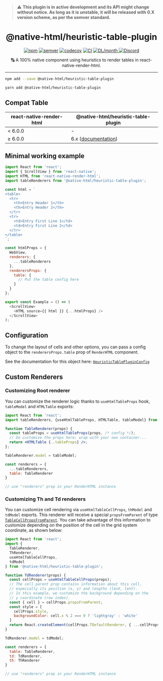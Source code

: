 > :warning: **This plugin is in active development and its API might change without notice. As long as it is unstable, it will be released with 0.X version scheme, as per the semver standard.**

<h1 align="center">@native-html/heuristic-table-plugin</h1>

<p align="center">
  <a href="https://www.npmjs.com/package/@native-html/heuristic-table-plugin"
    ><img
      src="https://img.shields.io/npm/v/@native-html/heuristic-table-plugin"
      alt="npm"
  /></a>
  <a href="https://semver.org/spec/v2.0.0.html"
    ><img
      src="https://img.shields.io/badge/semver-2.0.0-e10079.svg"
      alt="semver"
  /></a>
  <a href="https://codecov.io/gh/native-html/plugins?flag=heuristic-table-plugin"
    ><img
      src="https://codecov.io/gh/native-html/plugins/branch/master/graph/badge.svg?flag=heuristic-table-plugin"
      alt="codecov"
  /></a>
  <a
    href="https://github.com/native-html/plugins/actions?query=branch%3Amaster+workflow%3Aheuristic-table"
    ><img
      src="https://github.com/native-html/plugins/workflows/heuristic-table/badge.svg?branch=master"
      alt="CI"
  /></a>
  <a href="https://www.npmjs.com/package/@native-html/heuristic-table-plugin">
    <img
      src="https://img.shields.io/npm/dm/@native-html/heuristic-table-plugin.svg"
      alt="DL/month"
    />
  </a>
  <a href="https://discord.gg/3B9twTMEzb">
      <img
      src="https://img.shields.io/discord/736906960041148476?label=discord"
      alt="Discord"
    />
  </a>
</p>

<p align="center">
  🔠 A 100% native component using heuristics to render tables in react-native-render-html.
</p>

<hr/>

```sh
npm add --save @native-html/heuristic-table-plugin
```

```sh
yarn add @native-html/heuristic-table-plugin
```

## Compat Table

| react-native-render-html | @native-html/heuristic-table-plugin                                                                                |
| ------------------------ | ------------------------------------------------------------------------------------------------------------------ |
| &lt; 6.0.0               | -                                                                                                                  |
| ≥ 6.0.0                  | 6.x ([documentation](https://github.com/native-html/plugins/tree/rnrh/6.x/packages/heuristic-table-plugin#readme)) |

## Minimal working example

```javascript
import React from 'react';
import { ScrollView } from 'react-native';
import HTML from 'react-native-render-html';
import tableRenderers from '@native-html/heuristic-table-plugin';

const html = `
<table>
  <tr>
    <th>Entry Header 1</th>
    <th>Entry Header 2</th>
  </tr>
  <tr>
    <td>Entry First Line 1</td>
    <td>Entry First Line 2</td>
  </tr>
</table>
`;

const htmlProps = {
  WebView,
  renderers: {
    ...tableRenderers
  },
  renderersProps: {
    table: {
      // Put the table config here
    }
  }
};

export const Example = () => (
  <ScrollView>
    <HTML source={{ html }} {...htmlProps} />
  </ScrollView>
);
```

## Configuration

To change the layout of cells and other options, you can pass a config object
to the `renderersProps.table` prop of `RenderHTML` component.

See the documentation for this object here: [`HeuristicTablePluginConfig`](docs/heuristic-table-plugin.heuristictablepluginconfig.md)

## Custom Renderers

### Customizing Root renderer

You can customize the renderer logic thanks to `useHtmlTableProps` hook, `tableModel` and `HTMLTable` exports:

```jsx
import React from 'react';
import tableRenderers, {useHtmlTableProps, HTMLTable, tableModel} from '@native-html/heuristic-table-plugin';

function TableRenderer(props) {
  const tableProps = useHtmlTableProps(props, /* config */);
  // Do customize the props here; wrap with your own container...
  return <HTMLTable {..tableProps} />;
};

TableRenderer.model = tableModel;

const renderers = {
  ...tableRenderers,
  table: TableRenderer
}

// use "renderers" prop in your RenderHTML instance
```

### Customizing Th and Td renderers

You can customize cell rendering via `useHtmlTableCellProps`, `thModel` and
`tdModel` exports. This renderer will receive a special `propsFromParent` of
type
[`TableCellPropsFromParent`](docs/heuristic-table-plugin.tablecellpropsfromparent.md).
You can take advantage of this information to customize depending on the
position of the cell in the grid system coordinate, as shown below:

```jsx
import React from 'react';
import {
  TableRenderer,
  ThRenderer,
  useHtmlTableCellProps,
  tdModel
} from '@native-html/heuristic-table-plugin';

function TdRenderer(props) {
  const cellProps = useHtmlTableCellProps(props);
  // The cell parent prop contains information about this cell,
  // especially its position (x, y) and lengths (lenX, lenY).
  // In this example, we customize the background depending on the
  // y coordinate (row index).
  const { cell } = cellProps.propsFromParent;
  const style = [
    cellProps.style,
    backgroundColor: cell.x % 2 === 0 ? 'lightgray' : 'white'
  ]
  return React.createElement(cellProps.TDefaultRenderer, { ...cellProps, style });
}

TdRenderer.model = tdModel;

const renderers = {
  table: TableRenderer,
  td: TdRenderer,
  th: ThRenderer
}

// use "renderers" prop in your RenderHTML instance
```
